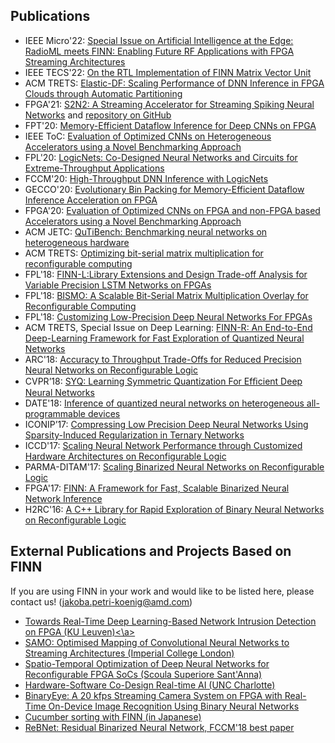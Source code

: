 ## Publications

* IEEE Micro'22: <a href="https://ieeexplore.ieee.org/document/9933377">Special Issue on Artificial Intelligence at the Edge: RadioML meets FINN: Enabling Future RF Applications with FPGA Streaming Architectures</a>
* IEEE TECS'22: <a href="https://arxiv.org/abs/2201.11409">On the RTL Implementation of FINN Matrix Vector Unit</a>
* ACM TRETS: <a href="https://inaccel.com/wp-content/uploads/ACM_TRETS_DC_2020.pdf">Elastic-DF: Scaling Performance of DNN Inference in FPGA Clouds through Automatic Partitioning</a>
* FPGA'21: <a href="https://dl.acm.org/doi/abs/10.1145/3431920.3439283" target="_blank">S2N2: A Streaming Accelerator for Streaming Spiking Neural Networks</a> and [repository on GitHub](https://github.com/arkhodamoradi/s2n2)
* FPT'20: <a href="https://arxiv.org/pdf/2011.07317.pdf">Memory-Efficient Dataflow Inference for Deep CNNs on FPGA</a>
* IEEE ToC: <a href="https://ieeexplore.ieee.org/abstract/document/9187576/">Evaluation of Optimized CNNs on Heterogeneous Accelerators using a Novel Benchmarking Approach</a>
* FPL'20: <a href="https://arxiv.org/pdf/2004.03021.pdf">LogicNets: Co-Designed Neural Networks and Circuits for Extreme-Throughput Applications</a>
* FCCM'20: <a href="https://www.fccm.org/past/2020/proceedings/2020/pdfs/FCCM2020-65FOvhMqzyMYm99lfeVKyl/580300a238/580300a238.pdf">High-Throughput DNN Inference with LogicNets</a>
* GECCO'20: <a href="https://arxiv.org/pdf/2003.12449.pdf">Evolutionary Bin Packing for Memory-Efficient Dataflow Inference Acceleration on FPGA</a>
* FPGA'20: <a href="https://dl.acm.org/doi/abs/10.1145/3373087.3375348">Evaluation of Optimized CNNs on FPGA and non-FPGA based Accelerators using a Novel Benchmarking Approach</a>
* ACM JETC: <a href="https://arxiv.org/pdf/1909.05009">QuTiBench: Benchmarking neural networks on heterogeneous hardware</a>
* ACM TRETS: <a href="https://arxiv.org/pdf/1901.00370">Optimizing bit-serial matrix multiplication for reconfigurable computing</a>
* FPL'18: <a href="https://arxiv.org/pdf/1807.04093.pdf" target="_blank">FINN-L:Library Extensions and Design Trade-off Analysis for Variable Precision LSTM Networks on FPGAs</a>
* FPL'18: <a href="https://arxiv.org/pdf/1806.08862.pdf" target="_blank">BISMO: A Scalable Bit-Serial Matrix Multiplication Overlay for Reconfigurable Computing</a>
* FPL'18: <a href="http://kalman.mee.tcd.ie/fpl2018/content/pdfs/FPL2018-43iDzVTplcpussvbfIaaHz/XZmyRhWvHACdwHRVTCTVB/6jfImwD836ibhOELmms0Ut.pdf" target="_blank">Customizing Low-Precision Deep Neural Networks For FPGAs</a>
* ACM TRETS, Special Issue on Deep Learning: <a href="https://arxiv.org/abs/1809.04570" target="_blank">FINN-R: An End-to-End Deep-Learning Framework for Fast Exploration of Quantized Neural Networks</a>
* ARC'18: <a href="https://arxiv.org/pdf/1807.10577.pdf" target="_blank">Accuracy to Throughput Trade-Offs for Reduced Precision Neural Networks on Reconfigurable Logic</a>
* CVPR’18: <a href="https://arxiv.org/abs/1807.00301" target="_blank">SYQ: Learning Symmetric Quantization For Efﬁcient Deep Neural Networks</a>
* DATE'18: <a href="https://ieeexplore.ieee.org/abstract/document/8342121/" target="_blank">Inference of quantized neural networks on heterogeneous all-programmable devices</a>
* ICONIP’17: <a href="https://arxiv.org/abs/1709.06262" target="_blank">Compressing Low Precision Deep Neural Networks Using Sparsity-Induced Regularization in Ternary Networks</a>
* ICCD'17: <a href="https://ieeexplore.ieee.org/abstract/document/8119246/" target="_blank">Scaling Neural Network Performance through Customized Hardware Architectures on Reconfigurable Logic</a>
* PARMA-DITAM'17: <a href="https://arxiv.org/abs/1701.03400" target="_blank">Scaling Binarized Neural Networks on Reconfigurable Logic</a>
* FPGA'17: <a href="https://arxiv.org/abs/1612.07119" target="_blank">FINN: A Framework for Fast, Scalable Binarized Neural Network Inference</a>
* H2RC'16: <a href="https://h2rc.cse.sc.edu/2016/papers/paper_25.pdf" target="_blank">A C++ Library for Rapid Exploration of Binary Neural Networks on Reconfigurable Logic</a>

## External Publications and Projects Based on FINN

If you are using FINN in your work and would like to be listed here, please contact us! (jakoba.petri-koenig@amd.com)

* <a href="https://link.springer.com/chapter/10.1007/978-3-030-81645-2_9">Towards Real-Time Deep Learning-Based Network Intrusion Detection on FPGA (KU Leuven)<\a>
* <a href="https://arxiv.org/abs/2112.00170">SAMO: Optimised Mapping of Convolutional Neural Networks to Streaming Architectures (Imperial College London)</a>
* <a href="https://ieeexplore.ieee.org/document/9245522" target="_blank">Spatio-Temporal Optimization of Deep Neural Networks for Reconfigurable FPGA SoCs (Scoula Superiore Sant'Anna)</a>
* <a href="https://coefs.uncc.edu/htabkhiv/teaching/hardware-software-co-design-real-time-ai/" target="_blank">Hardware-Software Co-Design Real-time AI (UNC Charlotte)</a>
* <a href="https://ieeexplore.ieee.org/abstract/document/8442108" target="_blank">BinaryEye: A 20 kfps Streaming Camera System on FPGA with Real-Time On-Device Image Recognition Using Binary Neural Networks</a>
* <a href="https://qiita.com/ykshr/items/08147098516a45203761" target="_blank">Cucumber sorting with FINN (in Japanese)</a>
* <a href="https://github.com/mohaghasemzadeh/ReBNet" target="_blank">ReBNet: Residual Binarized Neural Network, FCCM'18 best paper</a>
